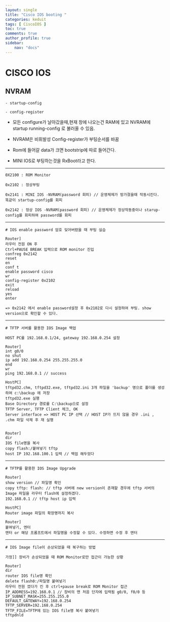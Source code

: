 ```yaml
---
layout: single
title: "Cisco IOS booting "
categories: keduit
tags: [ CiscoIOS ]
toc: true
comments: true
author_profile: true
sidebar:
    nav: "docs"
---
```


# CISCO IOS

## NVRAM

```   
- startup-config

- config-register 
```

* 모든 configure가 날아갔을때,현재 창에 나오는건 RAM에 있고 NVRAM에 startup running-config 로 불러올 수 있음. 

* NVRAM은 비휘발성 Config-register가 부팅순서를 바꿈

* Rom에 들어갈 data가 크면 bootstrip에 따로 들어간다.

* MINI IOS로 부팅하는것을 RxBoot라고 한다.

---

```
0X2100 : ROM Monitor

0x2102 : 정상부팅

0x2141 : MINI IOS -NVRAM(password 회피) // 운영체제가 망가졌을때 작동시킨다. 똑같이 startup-config를 회피

0x2142 : 정상 IOS -NVRAM(password 회피) // 운영체제가 정상작동중이나 starup-config를 회피하여 password를 회피
```

---


```
# IOS enable password 암호 잊어버렸을 때 부팅 실습

Router]
라우터 전원 ON 후
Ctrl+PAUSE BREAK 입력으로 ROM monitor 진입
confreg 0x2142
reset
en
conf t
enable password cisco
wr
config-register 0x2102
exit
reload
yes
enter

=> 0x2142 에서 enable password설정 후 0x2102로 다시 설정하여 부팅. show version으로 확인할 수 있다.
```

---

```
# TFTP 서버를 활용한 IOS Image 백업 

HOST PC를 192.168.0.1/24, gateway 192.168.0.254 설정

Router]
int g0/0
no shut
ip add 192.168.0.254 255.255.255.0
end
wr
ping 192.168.0.1 // success

HostPC]
tftpd32.chm, tftpd32.exe, tftpd32.ini 3개 파일을 'backup' 명으로 폴더를 생성하여 c:\backup 에 저장
tftpd32.exe 실행
Base Directory 경로를 C:\backup으로 설정
TFTP Server, TFTP Client 체크, OK
Server interface => HOST PC IP 선택 // HOST IP가 뜨지 않을 경우 .ini , .chm 파일 삭제 후 재 실행


Router]
dir
IOS file명을 복사
copy flash:/붙여넣기 tftp
host IP 192.168.100.1 입력 // 백업 해두었다
```

---

```
# TFTP를 활용한 IOS Image Upgrade

Router]
show version // 파일명 확인
copy tftp: flash: // tftp 서버에 new version이 존재할 경우에 tftp 서버의 Image 파일을 라우터 flash에 설정하겠다.
192.168.0.1 // tftp host ip 입력

HostPC]
Router image 파일의 확장명까지 복사

Router]
붙여넣기, 엔터
엔터 or 해당 프롬프트에서 파일명을 수정할 수 있다. 수정하면 수정 후 엔터
```

---

```
# IOS Image file이 손상되었을 때 복구하는 방법

가정]] 장비가 손상되었을 때 ROM Monitor로만 접근이 가능한 상황

Router]
dir
router IOS file명 확인
delete flash0:/파일명 붙여넣기
라우터 전원 껐다가 킨 후 ctrl+pause break로 ROM Monitor 접근
IP_ADDRESS=192.168.0.1 // 장비의 맨 처음 단자에 입력됨 g0/0, f0/0 등
IP_SUBNET_MASK=255.255.255.0
DEFAULT_GATEWAY=192.168.0.254
TFTP_SERVER=192.168.0.254
TFTP_FILE=TFTP에 있는 IOS file명 복사 붙여넣기
tftpdnld





